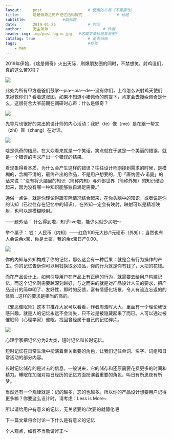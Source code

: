 ```yaml
---
layout:     post   				    # 使用的布局（不需要改）
title:      啥是佩奇之用户记忆结构探究 				# 标题
subtitle:                #副标题
date:       2019-01-26 				# 时间
author:     无尘弟弟 						# 作者
header-img: img/post-bg-m.jpg 	#这篇文章标题背景图片
catalog: true 						# 是否归档
tags:								#标签
    - Mem
---
```



2019年伊始，《啥是佩奇》火出天际，刷爆朋友圈的同时，不禁想笑，射鸡湿们，真的这么苦X吗？

![](https://mmbiz.qpic.cn/mmbiz_png/YibHYKZKrJDGL7UeWveEXibmYtUgGibaeFJNe5VzA5YxHibRq5Sv7ibZnU9XjCuP0A5KrmhpHj0t5e2m4mWcTpmejicg/640?wx_fmt=png&tp=webp&wxfrom=5&wx_lazy=1&wx_co=1)

此处为所有甲方爸爸们鼓掌～pia～pia～de～没有你们，上帝怎么派射鸡天使们来拯救你们？看着这张图，如果不知道小猪佩奇的前提下，肯定会去搜索佩奇是什么，这很符合大爷前期在调研时心声：什么是佩奇？

![](https://mmbiz.qpic.cn/mmbiz_jpg/YibHYKZKrJDGL7UeWveEXibmYtUgGibaeFJb9kOm1b5Yrd9NYq8h20JtTytDPNpXjeUUoAPC1p9pPydjiczvBC26hQ/640?wx_fmt=jpeg&tp=webp&wxfrom=5&wx_lazy=1&wx_co=1)

先导片也很好的突出的设计师的内心活动：我好（te）像（me）是在跟一帮文（zhi）盲（zhang）在对话。

![](https://mmbiz.qpic.cn/mmbiz_png/YibHYKZKrJDGL7UeWveEXibmYtUgGibaeFJg7P1modsVrMbZliaqarlyKIrZDzPtxyhKsKCNlZnxVvjJJr9RKxXJ9A/640?wx_fmt=png&tp=webp&wxfrom=5&wx_lazy=1&wx_co=1)

啥是佩奇的结局，在大众看来就是一个笑话，笑点就在于这是一个美丽的错误，就是一个错误的需求产出一个错误的结果。

看现象得看本质，为什么会产生这样的错误？往往设计师刚接到需求的时候，是模糊的，含糊不清的，最终产出的作品，不是用户想要的，用「唐纳德·A·诺曼」的话来说：“没有将头脑里的知识（简称内知）与外部世界（简称外知）的知识结合起来，因为没有哪一种知识能够独自满足需要。”

通俗一点讲，就是你理论得跟实际情况结合起来，在你头脑中的知识，或者说是你的认知（已过往存在记忆中的知识），在外知一定会有映射，映射可以是精准映射，也可以是模糊映射。

——题外话：
什么得到啦，知乎live啦，能少买就少买吧～

举个栗子：
钱：人民币（内知）——红色100元大钞/1元硬币（外知）；当然也有人会说余x宝，你是土豪，我的余x宝日产0.00。

![](https://mmbiz.qpic.cn/mmbiz_jpg/YibHYKZKrJDGL7UeWveEXibmYtUgGibaeFJtPw1QWM3b6QV8P3vMsEVkn2pOdJDJib4UcqwNicf3ib9Ehx9EhwiboQJNQ/640?wx_fmt=jpeg&tp=webp&wxfrom=5&wx_lazy=1&wx_co=1)

你的内知与外知构成了你的记忆，那么这会有一种后果：就是会有行为操作的产生。你的记忆告诉你可以用钱换取必须品，你的行为就是你有钱了，大把的花钱。

而在产品设计上，如何引导用户在产品上有正确的行为，就需要去给用户构建记忆，而这个记忆则需要越深刻越好，与之而来的就是对产品设计人员的要求，把产品设计的简单明了、友好性，即时的反馈，富有情感化场景，令人有流连忘返的的体验...这样的要求是相当的高的。

《邪恶催眠师》这本书推荐大家可以看看，作者周浩晖大大，里面有一个理论我很感兴趣，就是人的记忆永远不会消失，只不过是被隐藏起来了而已。人可以通过被催眠师（心理学家）催眠，找回曾经属于自己的记忆碎片。

![](https://mmbiz.qpic.cn/mmbiz_jpg/YibHYKZKrJDGL7UeWveEXibmYtUgGibaeFJYibpkCfedrB3kQN7KG7lnvfzx2Fw0miaEvWdNMNBzBLTpJeibnoGZPP8Q/640?wx_fmt=jpeg&tp=webp&wxfrom=5&wx_lazy=1&wx_co=1)

心理学家把记忆分为2大类，短时记忆和长时记忆。

短时记忆在日常生活中扮演着至关重要的角色，让我们记住单词、名字、词组和日常活动的部分内容。

长时记忆储存的是过去的信息。一般说来，它的储存和还原需要花费更多的时间和精力。睡眠在加强对每日经历的记忆方面扮演着重要的角色，叫日有所思夜有所梦。

当然还有一个规律就是：记的越多，忘的也越多。所以你的产品设计想要用户记得更多嘛？你要这么设计时，请考虑：Less is More~

所以请给用户有意义的记忆，无关紧要的/次要的就弱化吧

下一篇文章将会讨论一下什么是有意义的记忆

个人观点，如有不当敬请斧正～

